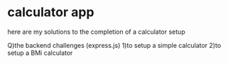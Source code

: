 # calculator app
here are my solutions to the completion of a calculator setup 

Q)the backend challenges (express.js)
1)to setup a simple calculator
2)to setup a BMi calculator

